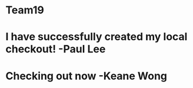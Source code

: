 # Team19
# I have successfully created my local checkout! -Paul Lee

# Checking out now -Keane Wong
